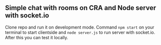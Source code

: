## Simple chat with rooms on CRA and Node server with socket.io

Clone repo and run it on development mode. Command `npm start` on your terminal to start clientside and `node server.js` to run server with socket.io. After this you can test it locally. 
